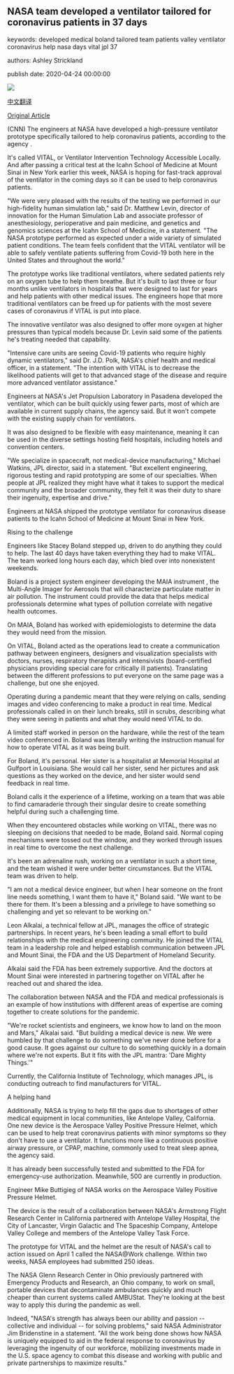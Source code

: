 ## NASA team developed a ventilator tailored for coronavirus patients in 37 days

keywords: developed medical boland tailored team patients valley ventilator coronavirus help nasa days vital jpl 37

authors: Ashley Strickland

publish date: 2020-04-24 00:00:00

![](https://cdn.cnn.com/cnnnext/dam/assets/200424105718-02-nasa-ventilator-pandemic-super-tease.jpg)

[中文翻译](NASA%20team%20developed%20a%20ventilator%20tailored%20for%20coronavirus%20patients%20in%2037%20days_zh.md)

[Original Article](https://edition.cnn.com/2020/04/24/health/nasa-ventilator-pandemic-wellness-scn/index.html)

(CNN) The engineers at NASA have developed a high-pressure ventilator prototype specifically tailored to help coronavirus patients, according to the agency .

It's called VITAL, or Ventilator Intervention Technology Accessible Locally. And after passing a critical test at the Icahn School of Medicine at Mount Sinai in New York earlier this week, NASA is hoping for fast-track approval of the ventilator in the coming days so it can be used to help coronavirus patients.

"We were very pleased with the results of the testing we performed in our high-fidelity human simulation lab," said Dr. Matthew Levin, director of innovation for the Human Simulation Lab and associate professor of anesthesiology, perioperative and pain medicine, and genetics and genomics sciences at the Icahn School of Medicine, in a statement. "The NASA prototype performed as expected under a wide variety of simulated patient conditions. The team feels confident that the VITAL ventilator will be able to safely ventilate patients suffering from Covid-19 both here in the United States and throughout the world."

The prototype works like traditional ventilators, where sedated patients rely on an oxygen tube to help them breathe. But it's built to last three or four months unlike ventilators in hospitals that were designed to last for years and help patients with other medical issues. The engineers hope that more traditional ventilators can be freed up for patients with the most severe cases of coronavirus if VITAL is put into place.

The innovative ventilator was also designed to offer more oyxgen at higher pressures than typical models because Dr. Levin said some of the patients he's treating needed that capability.

"Intensive care units are seeing Covid-19 patients who require highly dynamic ventilators," said Dr. J.D. Polk, NASA's chief health and medical officer, in a statement. "The intention with VITAL is to decrease the likelihood patients will get to that advanced stage of the disease and require more advanced ventilator assistance."

Engineers at NASA's Jet Propulsion Laboratory in Pasadena developed the ventilator, which can be built quickly using fewer parts, most of which are available in current supply chains, the agency said. But it won't compete with the existing supply chain for ventilators.

It was also designed to be flexible with easy maintenance, meaning it can be used in the diverse settings hosting field hospitals, including hotels and convention centers.

"We specialize in spacecraft, not medical-device manufacturing," Michael Watkins, JPL director, said in a statement. "But excellent engineering, rigorous testing and rapid prototyping are some of our specialties. When people at JPL realized they might have what it takes to support the medical community and the broader community, they felt it was their duty to share their ingenuity, expertise and drive."

Engineers at NASA shipped the prototype ventilator for coronavirus disease patients to the Icahn School of Medicine at Mount Sinai in New York.

Rising to the challenge

Engineers like Stacey Boland stepped up, driven to do anything they could to help. The last 40 days have taken everything they had to make VITAL. The team worked long hours each day, which bled over into nonexistent weekends.

Boland is a project system engineer developing the MAIA instrument , the Multi-Angle Imager for Aerosols that will characterize particulate matter in air pollution. The instrument could provide the data that helps medical professionals determine what types of pollution correlate with negative health outcomes.

On MAIA, Boland has worked with epidemiologists to determine the data they would need from the mission.

On VITAL, Boland acted as the operations lead to create a communication pathway between engineers, designers and visualization specialists with doctors, nurses, respiratory therapists and intensivists (board-certified physicians providing special care for critically ill patients). Translating between the different professions to put everyone on the same page was a challenge, but one she enjoyed.

Operating during a pandemic meant that they were relying on calls, sending images and video conferencing to make a product in real time. Medical professionals called in on their lunch breaks, still in scrubs, describing what they were seeing in patients and what they would need VITAL to do.

A limited staff worked in person on the hardware, while the rest of the team video conferenced in. Boland was literally writing the instruction manual for how to operate VITAL as it was being built.

For Boland, it's personal. Her sister is a hospitalist at Memorial Hospital at Gulfport in Louisiana. She would call her sister, send her pictures and ask questions as they worked on the device, and her sister would send feedback in real time.

Boland calls it the experience of a lifetime, working on a team that was able to find camaraderie through their singular desire to create something helpful during such a challenging time.

When they encountered obstacles while working on VITAL, there was no sleeping on decisions that needed to be made, Boland said. Normal coping mechanisms were tossed out the window, and they worked through issues in real time to overcome the next challenge.

It's been an adrenaline rush, working on a ventilator in such a short time, and the team wished it were under better circumstances. But the VITAL team was driven to help.

"I am not a medical device engineer, but when I hear someone on the front line needs something, I want them to have it," Boland said. "We want to be there for them. It's been a blessing and a privilege to have something so challenging and yet so relevant to be working on."

Leon Alkalai, a technical fellow at JPL, manages the office of strategic partnerships. In recent years, he's been leading a small effort to build relationships with the medical engineering community. He joined the VITAL team in a leadership role and helped establish communication between JPL and Mount Sinai, the FDA and the US Department of Homeland Security.

Alkalai said the FDA has been extremely supportive. And the doctors at Mount Sinai were interested in partnering together on VITAL after he reached out and shared the idea.

The collaboration between NASA and the FDA and medical professionals is an example of how institutions with different areas of expertise are coming together to create solutions for the pandemic.

"We're rocket scientists and engineers, we know how to land on the moon and Mars," Alkalai said. "But building a medical device is new. We were humbled by that challenge to do something we've never done before for a good cause. It goes against our culture to do something quickly in a domain where we're not experts. But it fits with the JPL mantra: 'Dare Mighty Things.'"

Currently, the California Institute of Technology, which manages JPL, is conducting outreach to find manufacturers for VITAL.

A helping hand

Additionally, NASA is trying to help fill the gaps due to shortages of other medical equipment in local communities, like Antelope Valley, California. One new device is the Aerospace Valley Positive Pressure Helmet, which can be used to help treat coronavirus patients with minor symptoms so they don't have to use a ventilator. It functions more like a continuous positive airway pressure, or CPAP, machine, commonly used to treat sleep apnea, the agency said.

It has already been successfully tested and submitted to the FDA for emergency-use authorization. Meanwhile, 500 are currently in production.

Engineer Mike Buttigieg of NASA works on the Aerospace Valley Positive Pressure Helmet.

The device is the result of a collaboration between NASA's Armstrong Flight Research Center in California partnered with Antelope Valley Hospital, the City of Lancaster, Virgin Galactic and The Spaceship Company, Antelope Valley College and members of the Antelope Valley Task Force.

The prototype for VITAL and the helmet are the result of NASA's call to action issued on April 1 called the NASA@Work challenge. Within two weeks, NASA employees had submitted 250 ideas.

The NASA Glenn Research Center in Ohio previously partnered with Emergency Products and Research, an Ohio company, to work on small, portable devices that decontaminate ambulances quickly and much cheaper than current systems called AMBUStat. They're looking at the best way to apply this during the pandemic as well.

Indeed, "NASA's strength has always been our ability and passion -- collective and individual -- for solving problems," said NASA Administrator Jim Bridenstine in a statement. "All the work being done shows how NASA is uniquely equipped to aid in the federal response to coronavirus by leveraging the ingenuity of our workforce, mobilizing investments made in the U.S. space agency to combat this disease and working with public and private partnerships to maximize results."